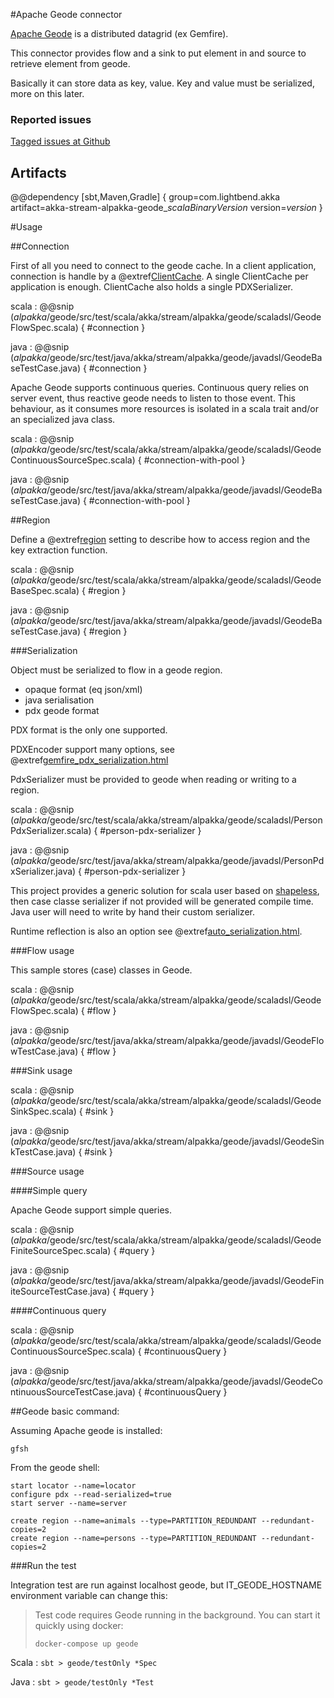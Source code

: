 #Apache Geode connector

[Apache Geode](http://geode.apache.org) is a distributed datagrid (ex Gemfire).

This connector provides flow and a sink to put element in and source to retrieve element from geode.

Basically it can store data as key, value. Key and value must be serialized, more on this later.


### Reported issues

[Tagged issues at Github](https://github.com/akka/alpakka/labels/p%3Ageode)


## Artifacts

@@dependency [sbt,Maven,Gradle] {
  group=com.lightbend.akka
  artifact=akka-stream-alpakka-geode_$scalaBinaryVersion$
  version=$version$
}


#Usage

##Connection

First of all you need to connect to the geode cache. In a client application, connection is handle by a
 @extref[ClientCache](geode:basic_config/the_cache/managing_a_client_cache.html). A single
 ClientCache per application is enough. ClientCache also holds a single PDXSerializer.

scala
: @@snip ($alpakka$/geode/src/test/scala/akka/stream/alpakka/geode/scaladsl/GeodeFlowSpec.scala) { #connection }

java
: @@snip ($alpakka$/geode/src/test/java/akka/stream/alpakka/geode/javadsl/GeodeBaseTestCase.java) { #connection }

Apache Geode supports continuous queries. Continuous query relies on server event, thus reactive geode needs to listen to
 those event. This behaviour, as it consumes more resources is isolated in a scala trait and/or an specialized java class.

scala
: @@snip ($alpakka$/geode/src/test/scala/akka/stream/alpakka/geode/scaladsl/GeodeContinuousSourceSpec.scala) { #connection-with-pool }

java
: @@snip ($alpakka$/geode/src/test/java/akka/stream/alpakka/geode/javadsl/GeodeBaseTestCase.java) { #connection-with-pool }

##Region

Define a @extref[region](geode:/basic_config/data_regions/chapter_overview.html) setting to
describe how to access region and the key extraction function.

scala
: @@snip ($alpakka$/geode/src/test/scala/akka/stream/alpakka/geode/scaladsl/GeodeBaseSpec.scala) { #region }

java
: @@snip ($alpakka$/geode/src/test/java/akka/stream/alpakka/geode/javadsl/GeodeBaseTestCase.java) { #region }


###Serialization

Object must be serialized to flow in a geode region.

* opaque format (eq json/xml)
* java serialisation
* pdx geode format

PDX format is the only one supported.

PDXEncoder support many options, see @extref[gemfire_pdx_serialization.html](geode:/developing/data_serialization/gemfire_pdx_serialization.html)

PdxSerializer must be provided to geode when reading or writing to a region.

scala
:   @@snip ($alpakka$/geode/src/test/scala/akka/stream/alpakka/geode/scaladsl/PersonPdxSerializer.scala) { #person-pdx-serializer }

java
:   @@snip ($alpakka$/geode/src/test/java/akka/stream/alpakka/geode/javadsl/PersonPdxSerializer.java) { #person-pdx-serializer }



This project provides a generic solution for scala user based on [shapeless](https://github.com/milessabin/shapeless), then case classe serializer if not provided will be generated compile time.
Java user will need to write by hand their custom serializer.


Runtime reflection is also an option see @extref[auto_serialization.html](geode:/developing/data_serialization/auto_serialization.html).

###Flow usage

This sample stores (case) classes in Geode.

scala
: @@snip ($alpakka$/geode/src/test/scala/akka/stream/alpakka/geode/scaladsl/GeodeFlowSpec.scala) { #flow }

java
: @@snip ($alpakka$/geode/src/test/java/akka/stream/alpakka/geode/javadsl/GeodeFlowTestCase.java) { #flow }


###Sink usage

scala
: @@snip ($alpakka$/geode/src/test/scala/akka/stream/alpakka/geode/scaladsl/GeodeSinkSpec.scala) { #sink }

java
: @@snip ($alpakka$/geode/src/test/java/akka/stream/alpakka/geode/javadsl/GeodeSinkTestCase.java) { #sink }


###Source usage

####Simple query

Apache Geode support simple queries.

scala
: @@snip ($alpakka$/geode/src/test/scala/akka/stream/alpakka/geode/scaladsl/GeodeFiniteSourceSpec.scala) { #query }

java
: @@snip ($alpakka$/geode/src/test/java/akka/stream/alpakka/geode/javadsl/GeodeFiniteSourceTestCase.java) { #query }


####Continuous query


scala
: @@snip ($alpakka$/geode/src/test/scala/akka/stream/alpakka/geode/scaladsl/GeodeContinuousSourceSpec.scala) { #continuousQuery }

java
: @@snip ($alpakka$/geode/src/test/java/akka/stream/alpakka/geode/javadsl/GeodeContinuousSourceTestCase.java) { #continuousQuery }


##Geode basic command:

Assuming Apache geode is installed:

```
gfsh
```

From the geode shell:

```
start locator --name=locator
configure pdx --read-serialized=true
start server --name=server

create region --name=animals --type=PARTITION_REDUNDANT --redundant-copies=2
create region --name=persons --type=PARTITION_REDUNDANT --redundant-copies=2

```

###Run the test

Integration test are run against localhost geode, but IT_GEODE_HOSTNAME environment variable can change this:

> Test code requires Geode running in the background. You can start it quickly using docker:
>
> `docker-compose up geode`

Scala
:   ```
    sbt
    > geode/testOnly *Spec
    ```

Java
:   ```
    sbt
    > geode/testOnly *Test
    ```
